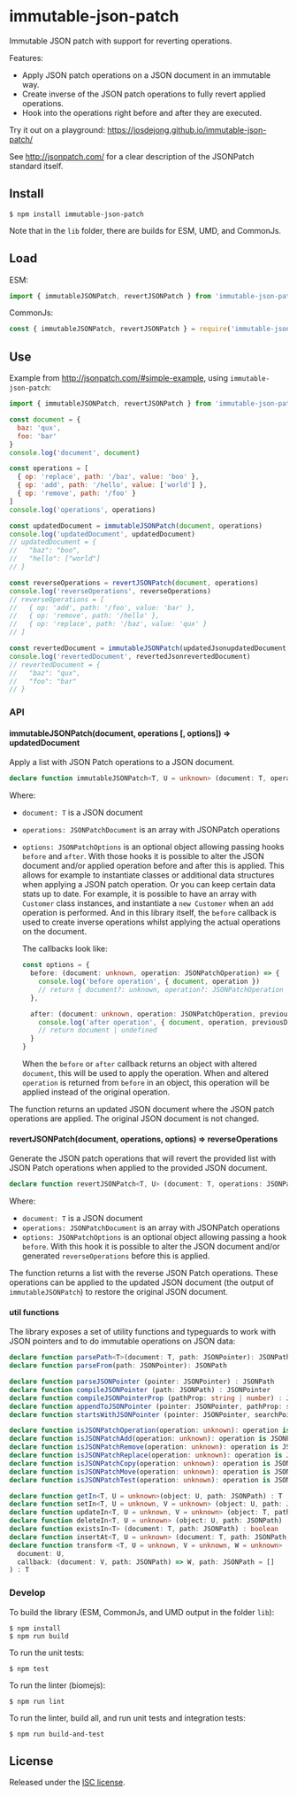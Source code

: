 # immutable-json-patch

Immutable JSON patch with support for reverting operations.

Features:

- Apply JSON patch operations on a JSON document in an immutable way.
- Create inverse of the JSON patch operations to fully revert applied operations.
- Hook into the operations right before and after they are executed.

Try it out on a playground: https://josdejong.github.io/immutable-json-patch/

See http://jsonpatch.com/ for a clear description of the JSONPatch standard itself.


## Install

```
$ npm install immutable-json-patch
```

Note that in the `lib` folder, there are builds for ESM, UMD, and CommonJs.

## Load

ESM:

```js
import { immutableJSONPatch, revertJSONPatch } from 'immutable-json-patch'
```

CommonJs:

```js
const { immutableJSONPatch, revertJSONPatch } = require('immutable-json-patch')
```


## Use

Example from http://jsonpatch.com/#simple-example, using `immutable-json-patch`:

```js
import { immutableJSONPatch, revertJSONPatch } from 'immutable-json-patch'

const document = {
  baz: 'qux',
  foo: 'bar'
}
console.log('document', document)

const operations = [
  { op: 'replace', path: '/baz', value: 'boo' },
  { op: 'add', path: '/hello', value: ['world'] },
  { op: 'remove', path: '/foo' }
]
console.log('operations', operations)

const updatedDocument = immutableJSONPatch(document, operations)
console.log('updatedDocument', updatedDocument)
// updatedDocument = {
//   "baz": "boo",
//   "hello": ["world"]
// }

const reverseOperations = revertJSONPatch(document, operations)
console.log('reverseOperations', reverseOperations)
// reverseOperations = [
//   { op: 'add', path: '/foo', value: 'bar' },
//   { op: 'remove', path: '/hello' },
//   { op: 'replace', path: '/baz', value: 'qux' }
// ]

const revertedDocument = immutableJSONPatch(updatedJsonupdatedDocument, reverseOperations)
console.log('revertedDocument', revertedJsonrevertedDocument)
// revertedDocument = {
//   "baz": "qux",
//   "foo": "bar"
// }
```


### API

#### immutableJSONPatch(document, operations [, options]) => updatedDocument

Apply a list with JSON Patch operations to a JSON document.

```ts
declare function immutableJSONPatch<T, U = unknown> (document: T, operations: JSONPatchDocument, options?: JSONPatchOptions) : U
```

Where:

-   `document: T` is a JSON document
-   `operations: JSONPatchDocument` is an array with JSONPatch operations
-   `options: JSONPatchOptions` is an optional object allowing passing hooks `before` and `after`. With those hooks it is possible to alter the JSON document and/or applied operation before and after this is applied. This allows for example to instantiate classes or additional data structures when applying a JSON patch operation. Or you can keep certain data stats up to date. For example, it is possible to have an array with `Customer` class instances, and instantiate a `new Customer` when an `add` operation is performed. And in this library itself, the `before` callback is used to create inverse operations whilst applying the actual operations on the document.
 
    The callbacks look like:

    ```ts
    const options = {
      before: (document: unknown, operation: JSONPatchOperation) => {
        console.log('before operation', { document, operation })
        // return { document?: unknown, operation?: JSONPatchOperation } | undefined
      },
    
      after: (document: unknown, operation: JSONPatchOperation, previousDocument: unknown) => {
        console.log('after operation', { document, operation, previousDocument })
        // return document | undefined
      }
    }
    ```
    
    When the `before` or `after` callback returns an object with altered `document`, this will be used to apply the operation. When and altered `operation` is returned from `before` in an object, this operation will be applied instead of the original operation. 
    
The function returns an updated JSON document where the JSON patch operations are applied. The original JSON document is not changed.

#### revertJSONPatch(document, operations, options) => reverseOperations

Generate the JSON patch operations that will revert the provided list with JSON Patch operations when applied to the provided JSON document.

```ts
declare function revertJSONPatch<T, U> (document: T, operations: JSONPatchDocument, options?: RevertJSONPatchOptions) : JSONPatchDocument
```

Where:

-   `document: T` is a JSON document
-   `operations: JSONPatchDocument` is an array with JSONPatch operations
-   `options: JSONPatchOptions` is an optional object allowing passing a hook `before`. With this hook it is possible to alter the JSON document and/or generated `reverseOperations` before this is applied.

The function returns a list with the reverse JSON Patch operations. These operations can be applied to the updated JSON document (the output of `immutableJSONPatch`) to restore the original JSON document.

#### util functions

The library exposes a set of utility functions and typeguards to work with JSON pointers and to do immutable operations on JSON data:

```ts
declare function parsePath<T>(document: T, path: JSONPointer): JSONPath
declare function parseFrom(path: JSONPointer): JSONPath

declare function parseJSONPointer (pointer: JSONPointer) : JSONPath
declare function compileJSONPointer (path: JSONPath) : JSONPointer
declare function compileJSONPointerProp (pathProp: string | number) : JSONPointer
declare function appendToJSONPointer (pointer: JSONPointer, pathProp: string | number) : JSONPointer
declare function startsWithJSONPointer (pointer: JSONPointer, searchPointer: JSONPointer) : boolean

declare function isJSONPatchOperation(operation: unknown): operation is JSONPatchOperation
declare function isJSONPatchAdd(operation: unknown): operation is JSONPatchAdd
declare function isJSONPatchRemove(operation: unknown): operation is JSONPatchRemove
declare function isJSONPatchReplace(operation: unknown): operation is JSONPatchReplace
declare function isJSONPatchCopy(operation: unknown): operation is JSONPatchCopy
declare function isJSONPatchMove(operation: unknown): operation is JSONPatchMove
declare function isJSONPatchTest(operation: unknown): operation is JSONPatchTest

declare function getIn<T, U = unknown>(object: U, path: JSONPath) : T | undefined
declare function setIn<T, U = unknown, V = unknown> (object: U, path: JSONPath, value: V, createPath = false) : T
declare function updateIn<T, U = unknown, V = unknown> (object: T, path: JSONPath, transform: (value: U) => V) : T
declare function deleteIn<T, U = unknown> (object: U, path: JSONPath) : T
declare function existsIn<T> (document: T, path: JSONPath) : boolean
declare function insertAt<T, U = unknown> (document: T, path: JSONPath, value: U) : T
declare function transform <T, U = unknown, V = unknown, W = unknown> (
  document: U, 
  callback: (document: V, path: JSONPath) => W, path: JSONPath = []
) : T 
```

### Develop

To build the library (ESM, CommonJs, and UMD output in the folder `lib`):

```
$ npm install 
$ npm run build
```

To run the unit tests:

```
$ npm test
```

To run the linter (biomejs):

```
$ npm run lint
```

To run the linter, build all, and run unit tests and integration tests:

```
$ npm run build-and-test
```


## License

Released under the [ISC license](LICENSE.md).
